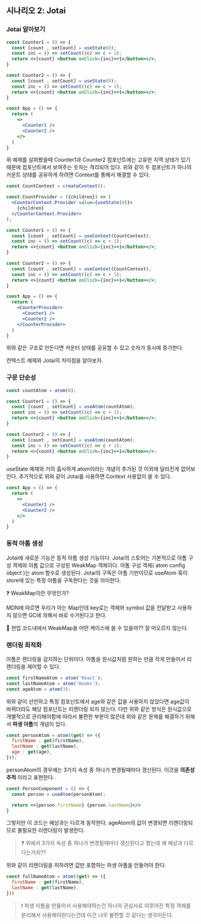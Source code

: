 ## 시나리오 2: Jotai

### Jotai 알아보기

```jsx
const Counter1 = () => {
  const [count , setCount] = useState(0);
  const inc = () => setCount((c) => c + 1);
  return <>{count} <button onClick={inc}>+1</button></>;
}

const Counter2 = () => {
  const [count , setCount] = useState(0);
  const inc = () => setCount((c) => c + 1);
  return <>{count} <button onClick={inc}>+1</button></>;
}

const App = () => {
  return (
    <>
      <Counter1 />
      <Counter2 />
    </>
  )
}
```

위 예제를 살펴봤을때 Counter1과 Counter2 컴포넌트에는 고유한 지역 상태가 있기 때문에 컴포넌트에서 보여주는 숫자는 격리되어 있다. 위와 같이 두 컴포넌트가 하나의 카운트 상태를 공유하게 하려면 Context를 통해서 해결할 수 있다.

```jsx
const CountContext = createContext();

const CountProvider = ({children}) => (
  <CounterContext.Provider value={useState(0)}>
    {children}
  </CounterContext.Provider>
);

const Counter1 = () => {
  const [count , setCount] = useContext(CountContext);
  const inc = () => setCount((c) => c + 1);
  return <>{count} <button onClick={inc}>+1</button></>;
}

const Counter2 = () => {
  const [count , setCount] = useContext(CountContext);
  const inc = () => setCount((c) => c + 1);
  return <>{count} <button onClick={inc}>+1</button></>;
}

const App = () => {
  return (
    <CounterProvider>
      <Counter1 />
      <Counter2 />
    </CounterProvider>
  )
}
```

위와 같은 구조로 만든다면 카운터 상태를 공유할 수 있고 숫자가 동시에 증가한다.

컨텍스트 예제와 Jotai의 차이점을 알아보자.

### 구문 단순성

```jsx
const countAtom = atom(0);

const Counter1 = () => {
  const [count , setCount] = useAtom(countAtom);
  const inc = () => setCount((c) => c + 1);
  return <>{count} <button onClick={inc}>+1</button></>;
}

const Counter2 = () => {
  const [count , setCount] = useAtom(countAtom);
  const inc = () => setCount((c) => c + 1);
  return <>{count} <button onClick={inc}>+1</button></>;
}
```

useState 예제와 거의 흡사하게 atom이라는 개념이 추가된 것 이외에 달라진게 없어보인다.
추가적으로 위와 같이 Jotai를 사용하면 Context 사용없이 쓸 수 있다.

```jsx
const App = () => {
  return (
    <>
      <Counter1 />
      <Counter2 />
    </>
  )
}
```

### 동적 아톰 생성

Jotai에 새로운 기능은 동적 아톰 생성 기능이다. Jotai의 스토어는 기본적으로 아톰 구성 객체와 아톰 값으로 구성된 WeakMap 객체이다. 아톰 구성 객체( atom config object )는 atom 함수로 생성된다. Jotai의 구독은 아톰 기반이므로 useAtom 훅이 store에 있는 특정 아톰을 구독한다는 것을 의미한다.

❓ WeakMap이란 무엇인가?

MDN에 따르면 우리가 아는 Map인데 key로는 객체와 symbol 값을 전달받고 사용하지 않으면 GC에 의해서 바로 수거된다고 한다. 

💬 현업 코드내에서 WeakMap을 어떤 케이스에 쓸 수 있을까?? 잘 떠오르지 않는다.

### 렌더링 최적화

아톰은 렌더링을 감지하는 단위이다. 아톰을 원시값처럼 원하는 만큼 작게 만들어서 리렌더링을 제어할 수 있다.

```jsx
const firstNameAtom = atom('React');
const lastNameAtom = atom('Hooks');
const ageAtom = atom(3);
```

위와 같이 선언하고 특정 컴포넌트에서 age와 같은 값을 사용하지 않았다면 age값이 바뀌더라도 해당 컴포넌트는 리렌더링 되지 않는다. 다만 위와 같은 방식은 원시값으로 개별적으로 관리해야함에 따라서 불편한 부분이 많은데 위와 같은 문제를 해결하기 위해서 **파생 아톰**의 개념이 있다.

```jsx
const personAtom = atom((get) => ({
  firstName : get(firstName),
  lastName : get(lastName),
  age : get(age),
}));
```

personAtom의 경우에는 3가지 속성 중 하나가 변경될때마다 갱신된다. 이것을 **의존성 추적** 이라고 표현한다.

```jsx
const PersonComponent = () => {
  const person = useAtom(personAtom);

  return <>{person.firstName} {person.lastName}</>
}
```

그렇지만 이 코드는 예상과는 다르게 동작한다. ageAtom의 값이 변경되면 리렌더링되므로 불필요한 리렌더링이 발생한다.

> ❓ 위에서 3가지 속성 중 하나가 변경될때마다 갱신된다고 했는데 왜 예상과 다르다는거지??
> 

위와 같이 리렌더링을 피하려면 값만 포함하는 파생 아톰을 만들어야 한다.

```jsx
const fullNameAtom = atom((get) => ({
  firstName : get(firstName),
  lastName : get(lastName),
}))
```

> ❗ 파생 아톰을 만들어서 사용해야하는건 하나의 관심사로 이루어진 특정 객체를 분리해서 사용해야한다는건데 이건 너무 불편할 것 같다는 생각이든다.